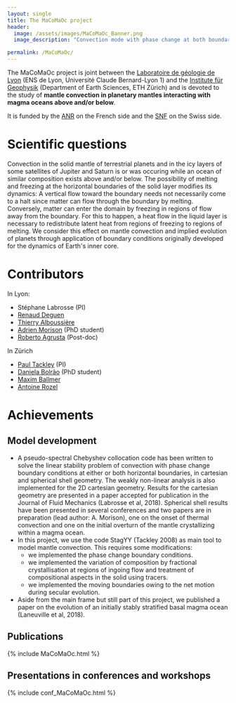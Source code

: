 ```yaml
---
layout: single
title: The MaCoMaOc project
header:
  image: /assets/images/MaCoMaOc_Banner.png
  image_description: "Convection mode with phase change at both boundaries"

permalink: /MaCoMaOc/
---
```


The MaCoMaOc project is joint between the
[Laboratoire de géologie de Lyon](http://lgltpe.ens-lyon.fr/) (ENS de Lyon, Université Claude Bernard-Lyon 1)
and the [Institute für Geophysik](http://www.geophysics.ethz.ch/) (Department of Earth Sciences, ETH Zürich)
and is devoted to the study of **mantle convection in planetary mantles interacting with magma oceans above and/or below**.

It is funded by the [ANR](http://www.agence-nationale-recherche.fr/) on the French side and the [SNF](http://www.snf.ch/) on the Swiss side.

# Scientific questions
Convection in the solid mantle of terrestrial planets and in the icy layers of some satellites of Jupiter and Saturn
is or was occuring while an ocean of similar composition exists above and/or below. The possibility of melting and freezing
at the horizontal boundaries of the solid layer modifies its dynamics: A vertical flow toward the boundary needs not necessarily
come to a halt since matter can flow through the boundary by melting. Conversely, matter can enter the domain by freezing
in regions of flow away from the boundary. For this to happen, a heat flow in the liquid layer is necessary to redistribute
latent heat from regions of freezing to regions of melting. We consider this effect on mantle convection and implied
evolution of planets through application of boundary conditions originally developed for the dynamics of Earth's inner core.

# Contributors
In Lyon:
* Stéphane Labrosse (PI)
* [Renaud Deguen](https://scholar.google.com/citations?user=qGu2Ak4AAAAJ&hl=fr)
* [Thierry Alboussière](http://perso.ens-lyon.fr/thierry.alboussiere)
* [Adrien Morison](http://adrienmorison.com/) (PhD student)
* [Roberto Agrusta](https://scholar.google.com/citations?user=WM2LMxEAAAAJ&hl=it) (Post-doc)

In Zürich
* [Paul Tackley](http://jupiter2.ethz.ch/~pjt/) (PI)
* [Daniela Bolrão](https://www.researchgate.net/profile/Daniela_Bolrao) (PhD student)
* [Maxim Ballmer](http://jupiter.ethz.ch/~ballmerm/)
* [Antoine Rozel](http://jupiter.ethz.ch/~arozel)

# Achievements
## Model development
* A pseudo-spectral Chebyshev collocation code has been written to solve the linear stability problem of convection with phase change boundary
conditions at either or both horizontal boundaries, in cartesian and spherical shell geometry. The weakly non-linear analysis is also implemented
for the 2D cartesian geometry. Results for the cartesian geometry are
presented in a paper accepted for publication in the Journal of Fluid Mechanics (Labrosse et al, 2018).
Spherical shell results have been presented in several conferences and
two papers are in preparation (lead author: A. Morison), one on the
onset of thermal convection and one on the initial overturn of the
mantle crystallizing within a magma ocean.
* In this project, we use the code StagYY (Tackley 2008) as main tool to model mantle convection. This requires some modifications:
  - we implemented the phase change boundary conditions.
  - we implemented the variation of composition by fractional crystallisation at regions of ingoing flow and treatment of compositional aspects
  in the solid using tracers.
  - we implemented the moving boundaries owing to the net motion
  during secular evolution.
* Aside from the main frame but still part of this project, we
  published a paper on the evolution of an initially stably stratified
  basal magma ocean (Laneuville et al, 2018).

## Publications
{% include MaCoMaOc.html %}

## Presentations in conferences and workshops
{% include conf_MaCoMaOc.html %}



